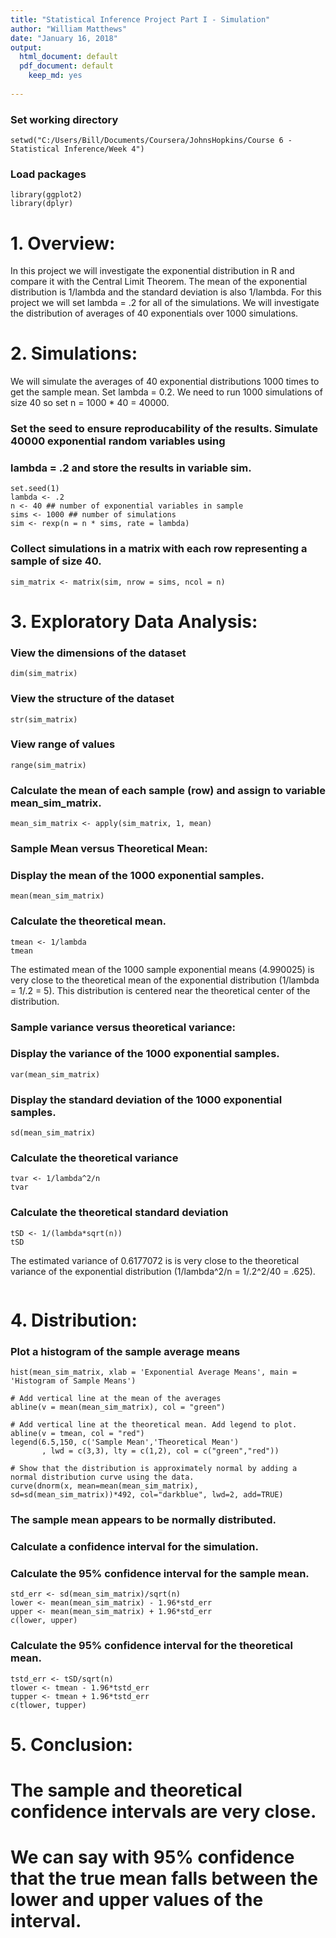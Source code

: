 ```yaml
---
title: "Statistical Inference Project Part I - Simulation"
author: "William Matthews"
date: "January 16, 2018"
output: 
  html_document: default
  pdf_document: default
    keep_md: yes
    
---
```

### Set working directory
```{r}
setwd("C:/Users/Bill/Documents/Coursera/JohnsHopkins/Course 6 - Statistical Inference/Week 4")
```

### Load packages
```{r}
library(ggplot2)
library(dplyr)
```


# 1. Overview: 
In this project we will investigate the exponential distribution in R and compare it with the Central Limit
Theorem. The mean of the exponential distribution is 1/lambda and the standard deviation is also 1/lambda.
For this project we will set lambda = .2 for all of the simulations. We will investigate the distribution
of averages of 40 exponentials over 1000 simulations.

# 2. Simulations: 
We will simulate the averages of 40 exponential distributions 1000 times to get the sample mean. Set
lambda = 0.2. We need to run 1000 simulations of size 40 so set n = 1000 * 40 = 40000.


### Set the seed to ensure reproducability of the results. Simulate 40000 exponential random variables using
### lambda = .2 and store the results in variable sim.
```{r}
set.seed(1)
lambda <- .2
n <- 40 ## number of exponential variables in sample
sims <- 1000 ## number of simulations
sim <- rexp(n = n * sims, rate = lambda)
```

### Collect simulations in a matrix with each row representing a sample of size 40.
```{r}
sim_matrix <- matrix(sim, nrow = sims, ncol = n)
```

# 3. Exploratory Data Analysis:
### View the dimensions of the dataset
```{r}
dim(sim_matrix)
```

### View the structure of the dataset
```{r}
str(sim_matrix)
```

### View range of values
```{r}
range(sim_matrix)
```

### Calculate the mean of each sample (row) and assign to variable mean_sim_matrix.
```{r}
mean_sim_matrix <- apply(sim_matrix, 1, mean)
```


### Sample Mean versus Theoretical Mean:
### Display the mean of the 1000 exponential samples.
```{r}
mean(mean_sim_matrix)
```


### Calculate the theoretical mean.
```{r}
tmean <- 1/lambda
tmean
```


The estimated mean of the 1000 sample exponential means (4.990025) is very close to the theoretical
mean of the exponential distribution (1/lambda = 1/.2 = 5). This distribution is centered near the 
theoretical center of the distribution. 

### Sample variance versus theoretical variance:
### Display the variance of the 1000 exponential samples.
```{r}
var(mean_sim_matrix)
```

### Display the standard deviation of the 1000 exponential samples.
```{r}
sd(mean_sim_matrix)
```

### Calculate the theoretical variance
```{r}
tvar <- 1/lambda^2/n
tvar
```

### Calculate the theoretical standard deviation
```{r}
tSD <- 1/(lambda*sqrt(n))
tSD
```

The estimated variance of 0.6177072 is is very close to the theoretical variance of the exponential
distribution (1/lambda^2/n = 1/.2^2/40 = .625).  

```{r}

```

# 4. Distribution: 

### Plot a histogram of the sample average means
```{r}
hist(mean_sim_matrix, xlab = 'Exponential Average Means', main = 'Histogram of Sample Means')

# Add vertical line at the mean of the averages
abline(v = mean(mean_sim_matrix), col = "green")

# Add vertical line at the theoretical mean. Add legend to plot. 
abline(v = tmean, col = "red")
legend(6.5,150, c('Sample Mean','Theoretical Mean')
       , lwd = c(3,3), lty = c(1,2), col = c("green","red"))

# Show that the distribution is approximately normal by adding a normal distribution curve using the data. 
curve(dnorm(x, mean=mean(mean_sim_matrix), sd=sd(mean_sim_matrix))*492, col="darkblue", lwd=2, add=TRUE)
```

### The sample mean appears to be normally distributed. 


### Calculate a confidence interval for the simulation. 
### Calculate the 95% confidence interval for the sample mean. 
```{r}
std_err <- sd(mean_sim_matrix)/sqrt(n)
lower <- mean(mean_sim_matrix) - 1.96*std_err
upper <- mean(mean_sim_matrix) + 1.96*std_err
c(lower, upper)
```


### Calculate the 95% confidence interval for the theoretical mean. 
```{r}
tstd_err <- tSD/sqrt(n)
tlower <- tmean - 1.96*tstd_err
tupper <- tmean + 1.96*tstd_err
c(tlower, tupper)
```

# 5. Conclusion: 
# The sample and theoretical confidence intervals are very close. 
# We can say with 95% confidence that the true mean falls between the lower and upper values of the interval. 


